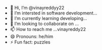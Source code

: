 - 👋 Hi, I’m @vinayreddyy22
- 👀 I’m intersted in software development...
- 🌱 I’m currently learning developing...
- 💞️ I’m looking to collaborate on ...
- 📫 How to reach me ...vinayreddy22
- 😄 Pronouns: he/him
- ⚡ Fun fact: puzzles

<!---
vinayreddyy22/vinayreddyy22 is a ✨ special ✨ repository because its `README.md` (this file) appears on your GitHub profile.
You can click the Preview link to take a look at your changes.
--->
